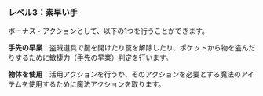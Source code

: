 ### レベル3：素早い手

ボーナス・アクションとして、以下の1つを行うことができます。

**手先の早業**：盗賊道具で鍵を開けたり罠を解除したり、ポケットから物を盗んだりするために敏捷力（手先の早業）判定を行います。

**物体を使用**：活用アクションを行うか、そのアクションを必要とする魔法のアイテムを使用するために魔法アクションを取ります。

